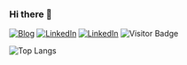 ### Hi there 👋

<!--
**alimcevik/alimcevik** is a ✨ _special_ ✨ repository because its `README.md` (this file) appears on your GitHub profile.-->

 [![Blog](https://img.shields.io/badge/Blog-YazılımKaravanı-informational?style=flat-square&logo=jekyll&logoColor=white)](https://yazilimkaravani.net) [![LinkedIn](https://img.shields.io/badge/LinkedIn-alimcevik-informational?style=flat-square&logo=linkedin&logoColor=white)](https://www.linkedin.com/in/alimcevik/)  [![LinkedIn](https://img.shields.io/badge/Twitter-alimcevik-informational?style=flat-square&logo=twitter&logoColor=white)](https://www.linkedin.com/in/alimcevik/)
 ![Visitor Badge](https://visitor-badge.laobi.icu/badge?page_id=alimcevik)
 
![Top Langs](https://github-readme-stats.vercel.app/api/top-langs/?username=alimcevik&hide=TeX&layout=compact)
